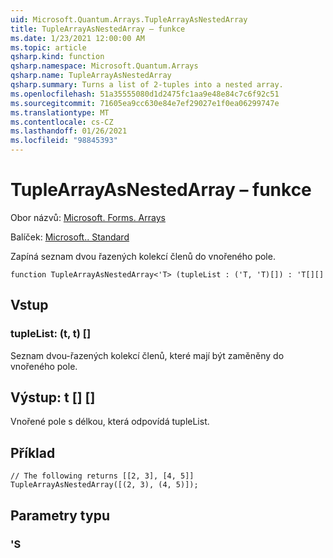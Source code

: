 ```yaml
---
uid: Microsoft.Quantum.Arrays.TupleArrayAsNestedArray
title: TupleArrayAsNestedArray – funkce
ms.date: 1/23/2021 12:00:00 AM
ms.topic: article
qsharp.kind: function
qsharp.namespace: Microsoft.Quantum.Arrays
qsharp.name: TupleArrayAsNestedArray
qsharp.summary: Turns a list of 2-tuples into a nested array.
ms.openlocfilehash: 51a35555080d1d2475fc1aa9e48e84c7c6f92c51
ms.sourcegitcommit: 71605ea9cc630e84e7ef29027e1f0ea06299747e
ms.translationtype: MT
ms.contentlocale: cs-CZ
ms.lasthandoff: 01/26/2021
ms.locfileid: "98845393"
---
```

# <a name="tuplearrayasnestedarray-function"></a>TupleArrayAsNestedArray – funkce

Obor názvů: [Microsoft. Forms. Arrays](xref:Microsoft.Quantum.Arrays)

Balíček: [Microsoft.. Standard](https://nuget.org/packages/Microsoft.Quantum.Standard)


Zapíná seznam dvou řazených kolekcí členů do vnořeného pole.

```qsharp
function TupleArrayAsNestedArray<'T> (tupleList : ('T, 'T)[]) : 'T[][]
```


## <a name="input"></a>Vstup

### <a name="tuplelist--tt"></a>tupleList: (t, t) []

Seznam dvou-řazených kolekcí členů, které mají být zaměněny do vnořeného pole.



## <a name="output--t"></a>Výstup: t [] []

Vnořené pole s délkou, která odpovídá tupleList.

## <a name="example"></a>Příklad

```qsharp
// The following returns [[2, 3], [4, 5]]
TupleArrayAsNestedArray([(2, 3), (4, 5)]);
```

## <a name="type-parameters"></a>Parametry typu

### <a name="t"></a>'S


